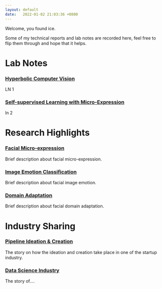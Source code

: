 ```yaml
---
layout: default
date:   2022-01-02 21:03:36 +0800
---
```


Welcome, you found ice.

Some of my technical reports and lab notes are recorded here, feel free to flip them through and hope that it helps.


<!-- [Lab notes for Jan](./logs/another-page.html). -->

# Lab Notes
### [Hyperbolic Computer Vision](./labNotes/2023/01/02/hyperbolicCV.html)
LN 1
### [Self-supervised Learning with Micro-Expression](./labNotes/2023/01/02/SSLME.html)
ln 2

# Research Highlights
### [Facial Micro-expression](./research/2023/01/02/microExpression.html)
Brief description about facial micro-expression.
### [Image Emotion Classification](./research/2023/01/02/imageEmotion.html)
Brief description about facial image emotion.
### [Domain Adaptation](./research/2023/01/02/domainAdaptation.html)
Brief description about facial domain adaptation.

# Industry Sharing
### [Pipeline Ideation & Creation](./industry/2023/01/02/pipelineCreation.html)
The story on how the ideation and creation take place in one of the startup industry.
### [Data Science Industry](./industry/2023/01/02/dataScience.html)
The story of....
### []()